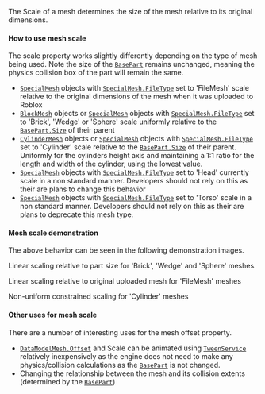 The Scale of a mesh determines the size of the mesh relative to its
original dimensions.
#### How to use mesh scale

The scale property works slightly differently depending on the type of
mesh being used. Note the size of the [`BasePart`](https://create.roblox.com/docs/reference/engine/classes/BasePart) remains unchanged,
meaning the physics collision box of the part will remain the same.

- [`SpecialMesh`](https://create.roblox.com/docs/reference/engine/classes/SpecialMesh) objects with [`SpecialMesh.FileType`](https://create.roblox.com/docs/reference/engine/classes/SpecialMesh#FileType) set to
'FileMesh' scale relative to the original dimensions of the mesh when it
was uploaded to Roblox
- [`BlockMesh`](https://create.roblox.com/docs/reference/engine/classes/BlockMesh) objects or [`SpecialMesh`](https://create.roblox.com/docs/reference/engine/classes/SpecialMesh) objects with
[`SpecialMesh.FileType`](https://create.roblox.com/docs/reference/engine/classes/SpecialMesh#FileType) set to 'Brick', 'Wedge' or 'Sphere' scale
uniformly relative to the [`BasePart.Size`](https://create.roblox.com/docs/reference/engine/classes/BasePart#Size) of their parent
- [`CylinderMesh`](https://create.roblox.com/docs/reference/engine/classes/CylinderMesh) objects or [`SpecialMesh`](https://create.roblox.com/docs/reference/engine/classes/SpecialMesh) objects with
[`SpecialMesh.FileType`](https://create.roblox.com/docs/reference/engine/classes/SpecialMesh#FileType) set to 'Cylinder' scale relative to the
[`BasePart.Size`](https://create.roblox.com/docs/reference/engine/classes/BasePart#Size) of their parent. Uniformly for the cylinders
height axis and maintaining a 1:1 ratio for the length and width of the
cylinder, using the lowest value.
- [`SpecialMesh`](https://create.roblox.com/docs/reference/engine/classes/SpecialMesh) objects with [`SpecialMesh.FileType`](https://create.roblox.com/docs/reference/engine/classes/SpecialMesh#FileType) set to
'Head' currently scale in a non standard manner. Developers should not
rely on this as their are plans to change this behavior
- [`SpecialMesh`](https://create.roblox.com/docs/reference/engine/classes/SpecialMesh) objects with [`SpecialMesh.FileType`](https://create.roblox.com/docs/reference/engine/classes/SpecialMesh#FileType) set to
'Torso' scale in a non standard manner. Developers should not rely on
this as their are plans to deprecate this mesh type.

#### Mesh scale demonstration

The above behavior can be seen in the following demonstration images.

Linear scaling relative to part size for 'Brick', 'Wedge' and 'Sphere'
meshes.

Linear scaling relative to original uploaded mesh for 'FileMesh' meshes

Non-uniform constrained scaling for 'Cylinder' meshes
#### Other uses for mesh scale

There are a number of interesting uses for the mesh offset property.

- [`DataModelMesh.Offset`](https://create.roblox.com/docs/reference/engine/classes/DataModelMesh#Offset) and Scale can be animated using
[`TweenService`](https://create.roblox.com/docs/reference/engine/classes/TweenService) relatively inexpensively as the engine does not
need to make any physics/collision calculations as the [`BasePart`](https://create.roblox.com/docs/reference/engine/classes/BasePart)
is not changed.
- Changing the relationship between the mesh and its collision extents
(determined by the [`BasePart`](https://create.roblox.com/docs/reference/engine/classes/BasePart))